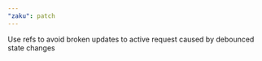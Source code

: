 ```yaml
---
"zaku": patch
---
```


Use refs to avoid broken updates to active request caused by debounced state changes

